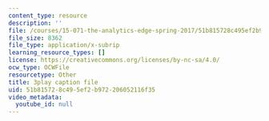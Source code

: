 ```yaml
---
content_type: resource
description: ''
file: /courses/15-071-the-analytics-edge-spring-2017/51b815728c495ef2b972206052116f35_kYjwB3vfnZg.vtt
file_size: 8362
file_type: application/x-subrip
learning_resource_types: []
license: https://creativecommons.org/licenses/by-nc-sa/4.0/
ocw_type: OCWFile
resourcetype: Other
title: 3play caption file
uid: 51b81572-8c49-5ef2-b972-206052116f35
video_metadata:
  youtube_id: null
---
```

